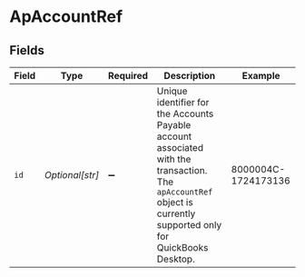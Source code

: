 # ApAccountRef


## Fields

| Field                                                                                                                                                             | Type                                                                                                                                                              | Required                                                                                                                                                          | Description                                                                                                                                                       | Example                                                                                                                                                           |
| ----------------------------------------------------------------------------------------------------------------------------------------------------------------- | ----------------------------------------------------------------------------------------------------------------------------------------------------------------- | ----------------------------------------------------------------------------------------------------------------------------------------------------------------- | ----------------------------------------------------------------------------------------------------------------------------------------------------------------- | ----------------------------------------------------------------------------------------------------------------------------------------------------------------- |
| `id`                                                                                                                                                              | *Optional[str]*                                                                                                                                                   | :heavy_minus_sign:                                                                                                                                                | Unique identifier for the Accounts Payable account associated with the transaction. The `apAccountRef` object is currently supported only for QuickBooks Desktop. | 8000004C-1724173136                                                                                                                                               |